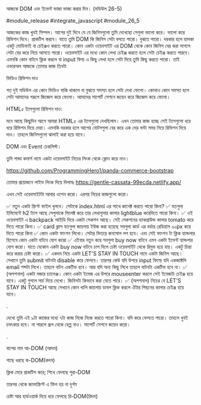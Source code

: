 আজকে DOM এবং ইভেন্ট ভাজা ভাজা করার দিন। (মডিউল 26-5)

#module_release #integrate_javascript #module_26_5



আজকের কাজ খুবই সিম্পল। আগের দুই দিনে যে যে জিনিসগুলো তুমি দেখেছো সেগুলা ভালো করে। ভালো করে রিভিশন দিবে। প্রাকটিস করবে। যাতে তুমি DOM কি জিনিস সেটা বলতে পারো। বুঝতে পারো। দরকার হলে হালকা একটু মোডিফাই বা চেইঞ্জও করতে পারো। কোন একটা ওয়েবসাইট এর DOM থেকে কোন জিনিস বের করা লাগলে সেটা বের করে নিয়ে আসতে পারো। ওয়েবসাইট এর মধ্যে কোন লেখা চেইঞ্জ করতে হলে সেটা চেইঞ্জ করতে পারবে। এমনকি কোন বাটনে ক্লিক করলে বা input ফিল্ড এ কিছু লেখা হলে সেটা দিয়ে তুমি কিছু করতে পারো। তাই ওভারঅল আজকে তোমার কাজ তিনটা 



ভিডিও রিভিশন দাও

গত দুই মডিউল এর কোন ভিডিও বাকি থাকলে বা বুঝতে সমস্যা হলে সেটা দেখা ফেলো। কোথাও কোন সমস্যা হলে সেটা আমাদের গরূপে জিজ্ঞেস করে ফেলো। আমাদের সাপোর্ট সেশনে জয়েন করে জিজ্ঞেস করে ফেলো। 



HTML৫ ট্যাগগুলো রিভিশন দাও: 

মনে আছে কিছুদিন আগে আমরা HTML৫ এর ট্যাগগুলো দেখছিলাম। এখন তোমার কাজ হচ্ছে সেই ট্যাগগুলো ধরে ধরে রিভিশন দিয়ে দেয়া। এমনকি দরকার হলে আগের নোটসগুলা বের করে এক দেড় ঘন্টা সময় নিয়ে রিভিশন দিয়ে দাও। তাহলে জিনিসগুলো ঝালাই করা হয়ে যাবে।  





DOM এবং Event চেকলিস্ট। 

তুমি পান্ডা কমার্স নামে একটা ওয়েবসাইট নিচের লিংক থেকে ক্লোন করে নাও। 

https://github.com/ProgrammingHero1/panda-commerce-bootstrap



তোমার প্রয়োজনে লাইভ লিংক দিয়ে দিলামঃ https://gentle-cassata-99ecda.netlify.app/



এখন সেই ওয়েবসাইটটা আবার ওপেন করো। এরপর নিচের কাজগুলো করো। 



✅ নতুন একটা স্ক্রিপ্ট ফাইল খুলবে। সেটাকে index.html এর সাথে কানেক্ট করতে পারো কিনা?
✅  যতগুলা ইলিমেন্টে h2 ট্যাগ আছে সেগুলাকে সিলেক্ট করে তার লেখাগুলার কালার lightblue করেদিতে পারো কিনা।
✅  ওই ওয়েবসাইট এ backpack আইডি দিয়ে একটা সেকশন আছে। সেই সেকশনের ব্যাকগ্রাউন্ড কালার tomato করে দিতে পারো কিনা। 
✅ card ক্লাস যতগুলা জায়গায় ইউজ করা হয়েছে সবগুলা কার্ড এর বর্ডার রেডিয়াস ৩০px করে দিতে পারো কিনা 
✅ কোন একটা ফাংশন লিখো। সেটার ভিতরে কনসোল লগ হবে। এবং সেই ফাংশন টা ক্লিক হ্যান্ডলার হিসেবে কোন একটা বাটনে যোগ করোূ
✅ এইবার নতুন করে সবগুলা buy now বাটনে এমন একটা ইভেন্ট হ্যান্ডলার যোগ করো। যাতে যেকোন একটা buy now বাটনে চাপ দিলে চেষ্টা ওয়েবসাইট থেকে রিমুভ হয়ে যায়। একটু চিন্তা করে করার চেষ্টা করো। 
✅ একদম নিচে একটা LET'S STAY IN TOUCH নামে একটা জিনিস আছে। সেখানে তুমি submit বাটনটা disable করে ফেলবে। তারপর কেউ যদি উপরে input ফিল্ডে যদি একজাক্টলি email শব্দটা লিখে। তাহলে বাটন একটিভ হবে। আর যদি অন্য কিছু লিখে তাহলে বাটনটা একটিভ হবে না। 
✅  (অপশনাল) একটা মজার চ্যালেঞ্জ। কোন একটা ইমেজ এর উপরে mouseenter করলে সেই ইমেজটা চেইঞ্জ হয়ে যাবে। একটু গুগলে সার্চ দিয়ে দেখো। জিনিসটা কিভাবে করা যেতে পারে।
✅  (অপশনাল) নিচের যে LET'S STAY IN TOUCH আছে সেখানে কোন খালি জায়গায় ডাবল ক্লিক করলে ঐটার পিছনের কালার চেইঞ্জ হয়ে যাবে। 



.

দেখো তুমি এই ৯টা কাজের মধ্যে ৭টা কাজ নিজে নিজে করতে পারো কিনা। যদি করে ফেলতে পারো। তাহলে খুবই চমৎকার হবে। না পারলে গ্রূপ থেকে হেল্প নাও। সাপোর্ট সেশনে জয়েন করো।  

.

বাপের নাম আ-DOM (আদম) 

গাছে ধরছে ক-DOM(কদম) 

ক্লিক মেরে প্রাকটিস করে; শিখে ফেলছে পুরা-DOM 

তারপর থেকে জাভাস্ক্রিপ্ট এ ফিল হয় না দুর্গম

চেষ্টা আর হার্ডওয়ার্ক দিয়ে ধরে ফেলছে রি-DOM(রিদম)